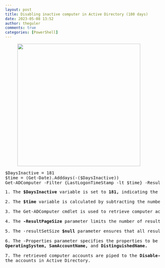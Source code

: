 ```yaml
---
layout: post
title: Disabling inactive computer in Active Directory (180 days)
date: 2023-05-08 13:52
author: theguler
comments: true
categories: [PowerShell]
---
```

<!-- wp:image {"id":8141,"width":"400px","height":"auto","sizeSlug":"large","linkDestination":"none"} -->
<figure class="wp-block-image size-large is-resized"><img src="https://farukguler.com/assets/post_images/p-remoting.jpg?w=660" alt="" class="wp-image-8141" style="width:400px;height:auto" /></figure>
<!-- /wp:image -->

<!-- wp:preformatted -->
<pre class="wp-block-preformatted">$DaysInactive = 181<br>$time = (Get-Date).Adddays(-($DaysInactive))<br>Get-ADComputer -Filter {LastLogonTimeStamp -lt $time} -ResultPageSize 2000 -resultSetSize $null -Properties Name, OperatingSystem, SamAccountName, DistinguishedNamE | Disable-ADAccount</pre>
<!-- /wp:preformatted -->

<!-- wp:preformatted -->
<pre class="wp-block-preformatted">1. The <strong>$DaysInactive</strong> variable is set to <strong>181,</strong> indicating the number of days of inactivity after which a computer account is considered inactive.<br><br>2. The <strong>$time </strong>variable is calculated by subtracting the number of days specified in $DaysInactive from the current date and time.<br><br>3. The Get-ADComputer cmdlet is used to retrieve computer accounts from Active Directory based on the <strong>filter</strong> <strong>{LastLogonTimeStamp -lt $time}.</strong> This filter selects computer accounts whose LastLogonTimeStamp is less than the specified $time.<br><br>4. The <strong>-ResultPageSize</strong> parameter limits the number of results returned per page to 2000.<br><br>5. The -resultSetSize <strong>$null</strong> parameter ensures that all results are retrieved.<br><br>6. The -Properties parameter specifies the properties to be included in the output, such as Name,<br><strong>OperatingSystem,</strong> <strong>SamAccountName,</strong> and <strong>DistinguishedName.</strong><br><br>7. The retrieved computer accounts are piped to the <strong>Disable-ADAccount</strong> cmdlet, which disables<br>the accounts in Active Directory.</pre>
<!-- /wp:preformatted -->

<!-- wp:paragraph -->
<p></p>
<!-- /wp:paragraph -->
